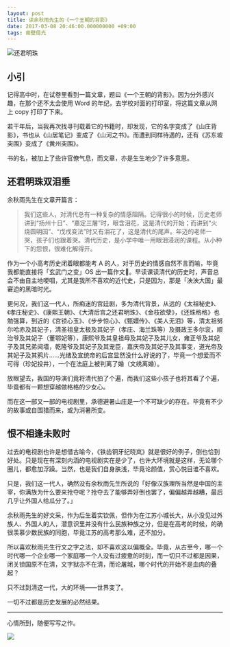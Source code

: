 ```yaml
---
layout: post
title: 读余秋雨先生的《一个王朝的背影》
date: 2017-03-08 20:46:00.000000000 +09:00
tags: 凿壁借光
---
```


![还君明珠](http://img.blog.csdn.net/20170309094802401)

## 小引

记得高中时，在试卷里看到一篇文章，题曰《一个王朝的背影》。因为分外感兴趣，在那个还不太会使用 Word 的年纪，去学校对面的打印室，将这篇文章从网上 copy 打印了下来。

若干年后，当我再次找寻刊载着它的书籍时，却发现，它的名字变成了《山庄背影》，书也从《山居笔记》变成了《山河之书》。而遭到同样待遇的，还有《苏东坡突围》变成了《黄州突围》。

书的名，被加上了些许官僚气息，而文章，亦是生生地少了许多意思。

## 还君明珠双泪垂

余秋雨先生在文章开篇言：

> 我们这些人，对清代总有一种复杂的情感阻隔。记得很小的时候，历史老师讲到“扬州十日”、“嘉定三屠”时，眼含泪花，这是清代的开始；而讲到“火烧圆明园”、“戊戌变法”时又有泪花了，这是清代的尾声。年迈的老师一哭，孩子们也跟着哭。清代历史，是小学中唯一用眼泪浸润的课程。从小种下的怨恨，很难化解得开。

作为一个小高考历史闭着眼都能考 A 的人，对于历史的情感自然不言而喻，毕竟我都能直接将「玄武门之变」OS 出一篇作文🙂。早读课读清代的历史时，声音总会不由自主地哽咽，尤其是我所不喜欢的近代史，只是因为，那是「泱泱大国」最窘迫的黑暗时光。

更何况，我们这一代人，所痴迷的宫廷剧，多为清代背景，从远的《太祖秘史》、《孝庄秘史》、《康熙王朝》、《大清后宫之还君明珠》、《金枝欲孽》，《还珠格格》也勉强算，到近的《宫锁心玉》、《步步惊心》、《甄嬛传》、《美人无泪》等，清太祖努尔哈赤及其妃子，清圣祖皇太极及其妃子（孝庄、海兰珠等）及摄政王多尔衮，顺治爷及其妃子（董鄂妃等），康熙爷及其皇祖母及其妃子及其儿女，雍正爷及其妃子及其兄弟阋墙，乾隆爷及其妃子及其宠臣，嘉庆帝及其妃子及其事变，道光帝及其妃子及其鸦片……光绪及宣统帝的后宫显然没什么好说的了，毕竟一个想爱而不可得（珍妃投井），一个在法庭上被判离了婚（文绣离婚）。

放眼望去，我国的导演们竟将清代拍了个遍，而我们这些小孩子也将其看了个遍，毕竟都有一颗想穿越做格格的少女心。

而在这一部又一部的电视剧里，承德避暑山庄是一个不可缺少的存在。毕竟有不少的故事或自围猎而来，或为消暑所变。

## 恨不相逢未败时

过去的电视剧也许是想借古喻今，《铁齿铜牙纪晓岚》就是很好的例子，倒也恰到好处。只是现在有深刻内涵的电视剧实在是少了，也许大环境就是这样，无论哪个圈儿，都愈加浮躁。当然，也是我们自身肤浅，毕竟论颜值，赏心悦目谁不喜欢。

只是，我们这一代人，确然没有余秋雨先生所说的「好像汉族理所当然是中国的主宰，你满族为什么要来抢夺呢？抢夺去了能够弄好倒也罢了，偏偏越弄越糟，最后几乎让外国人给瓜分了。」

余秋雨先生的好文采，作为后生着实钦佩，但作为在江苏小城长大，从小没见过外族人、外国人的人，潜意识里并没有什么民族种族之分，但是在高考的时候，的确很羡慕少数民族的同胞，毕竟江苏的高考那么难，还不加分。

所以喜欢秋雨先生行文之字之法，却不喜欢这以偏概全。毕竟，从古至今，哪一个时代哪一个企业哪一个家庭哪一个人没有过疲惫的时刻，而一切只不过都是因果，闭关锁国原不在清，文字狱亦不在清，而论屠城，哪个时代的开始不是血肉的叠起？

只不过到清这一代，大的环境——世界变了。

一切不过都是历史发展的必然结果。

---

心情所到，随便写写之作。

![](http://img.blog.csdn.net/20160512142628926)
